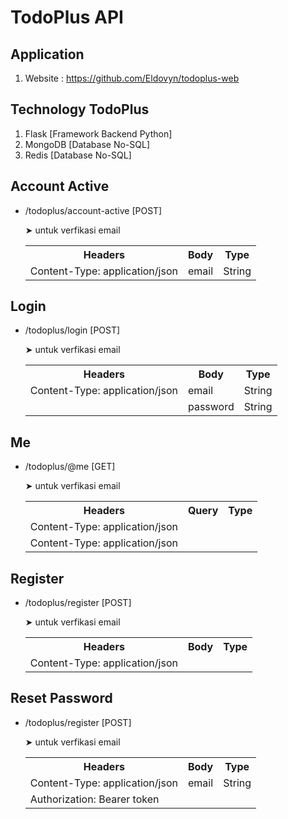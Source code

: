 # TodoPlus API

## Application
1. Website : https://github.com/Eldovyn/todoplus-web

## Technology TodoPlus
1. Flask [Framework Backend Python]
2. MongoDB [Database No-SQL]
3. Redis [Database No-SQL]

<h2>Account Active</h2>
<ul>
    <li>/todoplus/account-active [POST]</li>
    <p>➤ untuk verfikasi email</p>
    <table>
        <tr>
            <th>Headers</th>
            <th>Body</th>
            <th>Type</th>
        </tr>
        <tr>
            <td>Content-Type: application/json</td>
            <td>email</td>
            <td>String</td>
        </tr>
    </table>
</ul>

<h2>Login</h2>
<ul>
    <li>/todoplus/login [POST]</li>
    <p>➤ untuk verfikasi email</p>
    <table>
        <tr>
            <th>Headers</th>
            <th>Body</th>
            <th>Type</th>
        </tr>
        <tr>
            <td>Content-Type: application/json</td>
            <td>email</td>
            <td>String</td>
        </tr>
        <tr>
            <td></td>
            <td>password</td>
            <td>String</td>
        </tr>
    </table>
</ul>


<h2>Me</h2>
<ul>
    <li>/todoplus/@me [GET]</li>
    <p>➤ untuk verfikasi email</p>
    <table>
        <tr>
            <th>Headers</th>
            <th>Query</th>
            <th>Type</th>
        </tr>
        <tr>
            <td>Content-Type: application/json</td>
            <td></td>
            <td></td>
        </tr>
        <tr>
            <td>Content-Type: application/json</td>
            <td></td>
            <td></td>
        </tr>
    </table>
</ul>

<h2>Register</h2>
<ul>
    <li>/todoplus/register [POST]</li>
    <p>➤ untuk verfikasi email</p>
    <table>
        <tr>
            <th>Headers</th>
            <th>Body</th>
            <th>Type</th>
        </tr>
        <tr>
            <td>Content-Type: application/json</td>
            <td></td>
            <td></td>
        </tr>
    </table>
</ul>

<h2>Reset Password</h2>
<ul>
    <li>/todoplus/register [POST]</li>
    <p>➤ untuk verfikasi email</p>
    <table>
        <tr>
            <th>Headers</th>
            <th>Body</th>
            <th>Type</th>
        </tr>
        <tr>
            <td>Content-Type: application/json</td>
            <td>email</td>
            <td>String</td>
        </tr>
        <tr>
            <td>Authorization: Bearer token</td>
            <td></td>
            <td></td>
        </tr>
    </table>
</ul>